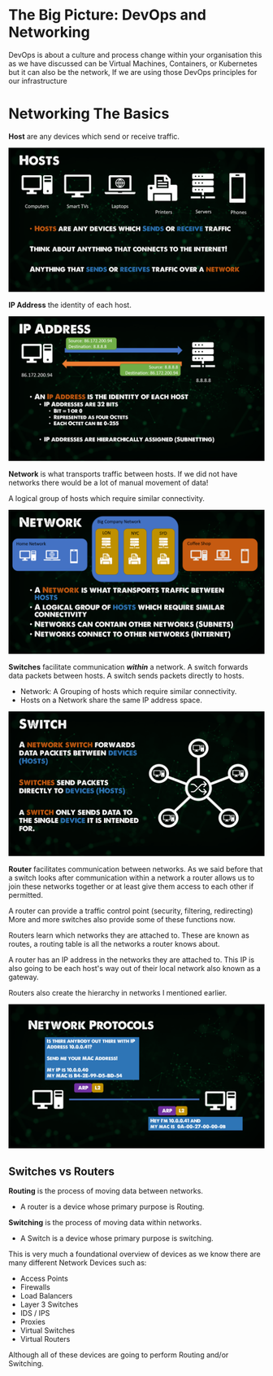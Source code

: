 # The Big Picture: DevOps and Networking

 DevOps is about a culture and process change within your organisation this as we have discussed can be Virtual Machines, Containers, or Kubernetes but it can also be the network, If we are using those DevOps principles for our infrastructure

 # Networking The Basics
 **Host** are any devices which send or receive traffic.

 ![](../images/Day03_Networking1.png)

**IP Address** the identity of each host.

![](../images/Day03_Networking2.png)

**Network** is what transports traffic between hosts. If we did not have networks there would be a lot of manual movement of data!

A logical group of hosts which require similar connectivity.

![](../images/Day03_Networking3.png)

**Switches** facilitate communication **_within_** a network. A switch forwards data packets between hosts. A switch sends packets directly to hosts.

- Network: A Grouping of hosts which require similar connectivity.
- Hosts on a Network share the same IP address space.

![](../images/Day03_Networking4.png)

**Router** facilitates communication between networks. As we said before that a switch looks after communication within a network a router allows us to join these networks together or at least give them access to each other if permitted.

A router can provide a traffic control point (security, filtering, redirecting) More and more switches also provide some of these functions now.

Routers learn which networks they are attached to. These are known as routes, a routing table is all the networks a router knows about.

A router has an IP address in the networks they are attached to. This IP is also going to be each host's way out of their local network also known as a gateway.

Routers also create the hierarchy in networks I mentioned earlier.

![](../images/Day03_Networking5.png)

## Switches vs Routers

**Routing** is the process of moving data between networks.

- A router is a device whose primary purpose is Routing.

**Switching** is the process of moving data within networks.

- A Switch is a device whose primary purpose is switching.

This is very much a foundational overview of devices as we know there are many different Network Devices such as:

- Access Points
- Firewalls
- Load Balancers
- Layer 3 Switches
- IDS / IPS
- Proxies
- Virtual Switches
- Virtual Routers

Although all of these devices are going to perform Routing and/or Switching.

